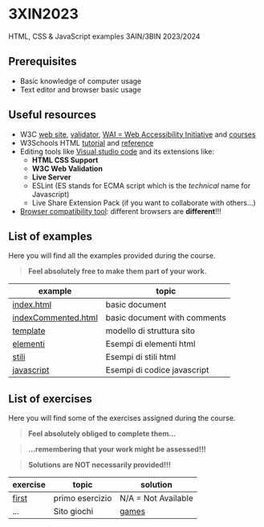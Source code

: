 # 3XIN2023
HTML, CSS &amp; JavaScript examples 3AIN/3BIN 2023/2024
## Prerequisites
* Basic knowledge of computer usage
* Text editor and browser basic usage
## Useful resources
* W3C [web site](https://www.w3.org/), [validator](https://validator.w3.org/), [WAI = Web Accessibility Initiative](https://www.w3.org/WAI/) and [courses](https://www.edx.org/school/w3cx)
* W3Schools HTML [tutorial](https://www.w3schools.com/html/default.asp) and [reference](https://www.w3schools.com/tags/default.asp)
* Editing tools like [Visual studio code](https://code.visualstudio.com/) and its extensions like:
  + **HTML CSS Support**
  + **W3C Web Validation**
  + **Live Server**
  + ESLint (ES stands for ECMA script which is the *technical* name for Javascript)
  + Live Share Extension Pack (if you want to collaborate with others...)
* [Browser compatibility tool](https://caniuse.com/): different browsers are **different**!!!
## List of examples
Here you will find all the examples provided during the course.
>**Feel absolutely free to make them part of your work.**

| example                                             | topic                        |
| --------------------------------------------------- | ---------------------------- |
| [index.html](examples/index.html)                   | basic document               |
| [indexCommented.html](examples/indexCommented.html) | basic document with comments |
| [template](examples/template)                       | modello di struttura sito    |
| [elementi](examples/elements/index.html)            | Esempi di elementi html      |
| [stili](examples/styles/index.html)                 | Esempi di stili html         |
| [javascript](examples/javascript/index.html)        | Esempi di codice javascript  |

## List of exercises
Here you will find some of the exercises assigned during the course.
>**Feel absolutely obliged to complete them...**

>**...remembering that your work might be assessed!!!**

>**Solutions are NOT necessarily provided!!!**

| exercise                        | topic           | solution                            |
| ------------------------------- | --------------- | ----------------------------------- |
| [first](exercises/shortcuts.md) | primo esercizio | N/A = Not Available                 |
| ...                             | Sito giochi     | [games](solutions/games/index.html) |
